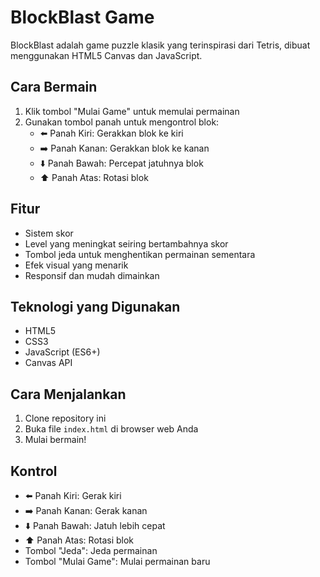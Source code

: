 # BlockBlast Game

BlockBlast adalah game puzzle klasik yang terinspirasi dari Tetris, dibuat menggunakan HTML5 Canvas dan JavaScript.

## Cara Bermain

1. Klik tombol "Mulai Game" untuk memulai permainan
2. Gunakan tombol panah untuk mengontrol blok:
   - ⬅️ Panah Kiri: Gerakkan blok ke kiri
   - ➡️ Panah Kanan: Gerakkan blok ke kanan
   - ⬇️ Panah Bawah: Percepat jatuhnya blok
   - ⬆️ Panah Atas: Rotasi blok

## Fitur

- Sistem skor
- Level yang meningkat seiring bertambahnya skor
- Tombol jeda untuk menghentikan permainan sementara
- Efek visual yang menarik
- Responsif dan mudah dimainkan

## Teknologi yang Digunakan

- HTML5
- CSS3
- JavaScript (ES6+)
- Canvas API

## Cara Menjalankan

1. Clone repository ini
2. Buka file `index.html` di browser web Anda
3. Mulai bermain!

## Kontrol

- ⬅️ Panah Kiri: Gerak kiri
- ➡️ Panah Kanan: Gerak kanan
- ⬇️ Panah Bawah: Jatuh lebih cepat
- ⬆️ Panah Atas: Rotasi blok
- Tombol "Jeda": Jeda permainan
- Tombol "Mulai Game": Mulai permainan baru 